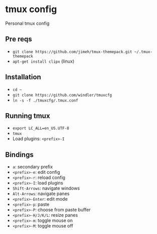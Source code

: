 # tmux config
Personal tmux config

## Pre reqs
* `git clone https://github.com/jimeh/tmux-themepack.git ~/.tmux-themepack`
* `apt-get install clipx` (linux)

## Installation
* `cd ~`
* `git clone https://github.com/windler/tmuxcfg`
* `ln -s -f ./tmuxcfg/.tmux.conf`

## Running tmux
* `export LC_ALL=en_US.UTF-8`
* `tmux`
* Load plugins: `<prefix>-I`

## Bindings
* `a`: secondary prefix
* `<prefix>-e`: edit config
* `<prefix>-r`: reload config
* `<prefix>-I`: load plugins
* `Shift-Arrows`: navigate windows
* `Alt-Arrows`: navigate panes
* `<prefix>-Enter`: edit mode
* `<prefix>-p`: paste
* `<prefix>-P`: choose from paste buffer
* `<prefix>-H/J/K/L`: resize panes
* `<prefix>-m`: toggle mouse on
* `<prefix>-M`: toggle mouse off
